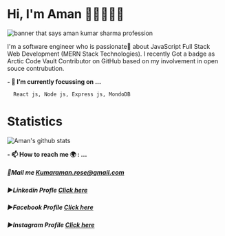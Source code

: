 # Hi, I'm Aman 👋🏾👨‍🎓‍💻

<img src="https://user-images.githubusercontent.com/40789486/87766427-c4935300-c836-11ea-8f4d-c16ad8823ad1.png" alt="banner that says aman kumar sharma profession">

I'm a software engineer who is passionate💖 about JavaScript Full Stack Web Development (MERN Stack Technologies). I recently Got a badge as Arctic Code Vault Contributor on GitHub based on my involvement in open souce contrubution. 

**- 🔭 I’m currently focussing on ...**

      React js, Node js, Express js, MondoDB 
      
# Statistics #

![Aman's github stats](https://github-readme-stats.vercel.app/api?username=Aman22sharma&hide=["issues"]&show_icons=true)


**- 📫 How to reach me 🌍 : ...**
##### 💌Mail me [Kumaraman.rose@gmail.com]()
##### ▶Linkedin Profle [Click here](https://www.linkedin.com/in/aman-kumar-sharma-2a4775159/)
##### ▶Facebook Profile [Click here](https://www.facebook.com/amankumar.sharma.39501/)
##### ▶Instagram Profile [Click here](https://www.instagram.com/aman_sharma.richel/?hl=en)


